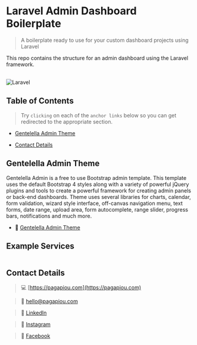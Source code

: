 # Laravel Admin Dashboard Boilerplate

> A boilerplate ready to use for your custom dashboard projects using Laravel

This repo contains the structure for an admin dashboard using the Laravel framework.


<br/>
<img src="https://camo.githubusercontent.com/0fc2018c171a0d6e721ad421391c006f316eee03/68747470733a2f2f63646e2e636f6c6f726c69622e636f6d2f77702f77702d636f6e74656e742f75706c6f6164732f73697465732f322f67656e74656c656c6c612d61646d696e2d74656d706c6174652d707265766965772e6a7067" title="Laravel" alt="Laravel">


## Table of Contents


> Try `clicking` on each of the `anchor links` below so you can get redirected to the appropriate section.


- [Gentelella Admin Theme](#gentelella-admin-theme)

- [Contact Details](#contact-details)


## Gentelella Admin Theme


Gentelella Admin is a free to use Bootstrap admin template. This template uses the default Bootstrap 4 styles along with a variety of powerful jQuery plugins and tools to create a powerful framework for creating admin panels or back-end dashboards. Theme uses several libraries for charts, calendar, form validation, wizard style interface, off-canvas navigation menu, text forms, date range, upload area, form autocomplete, range slider, progress bars, notifications and much more.

- :link: [Gentelella Admin Theme](https://github.com/ColorlibHQ/gentelella)


## Example Services


```javascript

```


## Contact Details


> :computer: [https://pagapiou.com](https://pagapiou.com)

> :email: [hello@pagapiou.com](mailto:hello@pagapiou.com)

> :iphone: [LinkedIn](https://www.linkedin.com/in/agapiou/)

> :iphone: [Instagram](https://www.instagram.com/panos_agapiou/)

> :iphone: [Facebook](https://www.facebook.com/panagiotis.agapiou)
